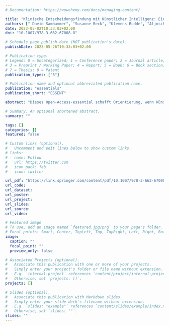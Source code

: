 ```yaml
---
# Documentation: https://wowchemy.com/docs/managing-content/

title: "Klinische Entscheidungsfindung mit Künstlicher Intelligenz: Ein interdisziplinärer Governance-Ansatz"
authors: [" David Samhammer", "Susanne Beck", "Klemens Budde", "Aljoscha Burchardt", "Michelle Faber", "Simon Gerndt", "Sebastian Möller", "Bilgin Osmanodja", "Roland Roller", "Peter Dabrock"]
date: 2023-05-02T10:33:03+02:00
doi: "10.1007/978-3-662-67008-8"

# Schedule page publish date (NOT publication's date).
publishDate: 2023-05-26T10:33:03+02:00

# Publication type.
# Legend: 0 = Uncategorized; 1 = Conference paper; 2 = Journal article;
# 3 = Preprint / Working Paper; 4 = Report; 5 = Book; 6 = Book section;
# 7 = Thesis; 8 = Patent
publication_types: ["5"]

# Publication name and optional abbreviated publication name.
publication: "essentials"
publication_short: "ESSENT"

abstract: "Dieses Open-Access-essential schafft Orientierung, wenn Künstliche Intelligenz im klinischen Alltag eingesetzt wird. Die Herausforderungen werden anhand zweier Beispiele aus dem Bereich der Nephrologie erläutert, die ethisch und rechtlich reflektiert werden. Ein umfangreicher Empfehlungsteil schließt diesen durchweg interdisziplinär erarbeiteten Band ab."

# Summary. An optional shortened abstract.
summary: ""

tags: []
categories: []
featured: false

# Custom links (optional).
#   Uncomment and edit lines below to show custom links.
# links:
# - name: Follow
#   url: https://twitter.com
#   icon_pack: fab
#   icon: twitter

url_pdf: "https://link.springer.com/content/pdf/10.1007/978-3-662-67008-8.pdf?pdf=button"
url_code:
url_dataset:
url_poster:
url_project:
url_slides:
url_source:
url_video:

# Featured image
# To use, add an image named `featured.jpg/png` to your page's folder. 
# Focal points: Smart, Center, TopLeft, Top, TopRight, Left, Right, BottomLeft, Bottom, BottomRight.
image:
  caption: ""
  focal_point: ""
  preview_only: false

# Associated Projects (optional).
#   Associate this publication with one or more of your projects.
#   Simply enter your project's folder or file name without extension.
#   E.g. `internal-project` references `content/project/internal-project/index.md`.
#   Otherwise, set `projects: []`.
projects: []

# Slides (optional).
#   Associate this publication with Markdown slides.
#   Simply enter your slide deck's filename without extension.
#   E.g. `slides: "example"` references `content/slides/example/index.md`.
#   Otherwise, set `slides: ""`.
slides: ""
---
```

